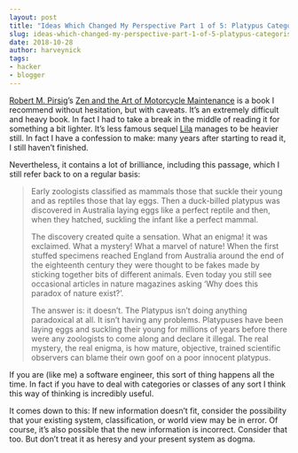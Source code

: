 ```yaml
---
layout: post
title: "Ideas Which Changed My Perspective Part 1 of 5: Platypus Categorisation from Lila"
slug: ideas-which-changed-my-perspective-part-1-of-5-platypus-categorisation-from-lila
date: 2018-10-28
author: harveynick
tags:
- hacker
- blogger
---
```


[Robert M. Pirsig](https://en.wikipedia.org/wiki/Robert_M._Pirsig)’s [Zen and the Art of Motorcycle Maintenance](https://amzn.to/2OTQy3J) is a book I recommend without hesitation, but with caveats. It’s an extremely difficult and heavy book. In fact I had to take a break in the middle of reading it for something a bit lighter. It’s less famous sequel [Lila](https://amzn.to/2OV0Bp2) manages to be heavier still. In fact I have a confession to make: many years after starting to read it, I still haven’t finished.

Nevertheless, it contains a lot of brilliance, including this passage, which I still refer back to on a regular basis:

> Early zoologists classified as mammals those that suckle their young and as reptiles those that lay eggs. Then a duck-billed platypus was discovered in Australia laying eggs like a perfect reptile and then, when they hatched, suckling the infant like a perfect mammal.
>
> The discovery created quite a sensation. What an enigma! it was exclaimed. What a mystery! What a marvel of nature! When the first stuffed specimens reached England from Australia around the end of the eighteenth century they were thought to be fakes made by sticking together bits of different animals. Even today you still see occasional articles in nature magazines asking ‘Why does this paradox of nature exist?’.
>
> The answer is: it doesn’t. The Platypus isn’t doing anything paradoxical at all. It isn’t having any problems. Platypuses have been laying eggs and suckling their young for millions of years before there were any zoologists to come along and declare it illegal. The real mystery, the real enigma, is how mature, objective, trained scientific observers can blame their own goof on a poor innocent platypus.

If you are (like me) a software engineer, this sort of thing happens all the time.  In fact if you have to deal with categories or classes of any sort I think this way of thinking is incredibly useful.

It comes down to this: If new information doesn’t fit, consider the possibility that your existing system, classification, or world view may be in error. Of course, it’s also possible that the new information is incorrect. Consider that too. But don’t treat it as heresy and your present system as dogma.